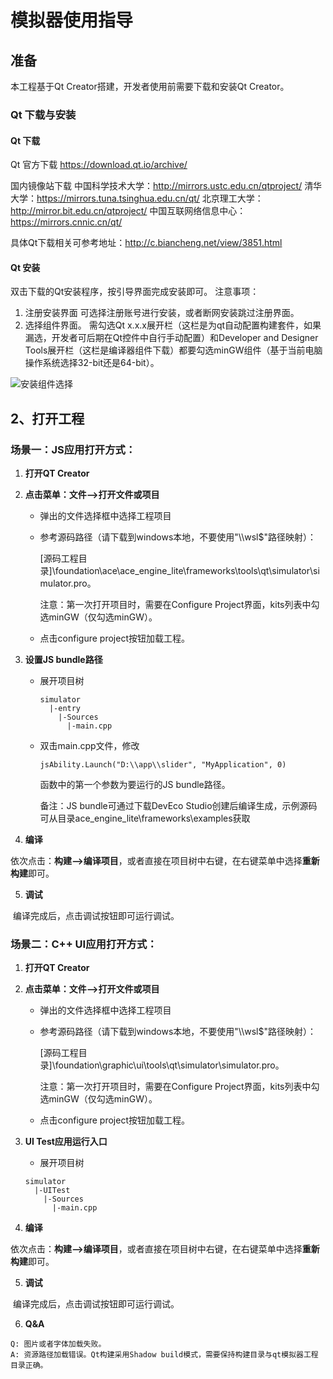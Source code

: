 # 模拟器使用指导

## 准备
本工程基于Qt Creator搭建，开发者使用前需要下载和安装Qt Creator。
### Qt 下载与安装
#### Qt 下载
Qt 官方下载
https://download.qt.io/archive/

国内镜像站下载
中国科学技术大学：http://mirrors.ustc.edu.cn/qtproject/
清华大学：https://mirrors.tuna.tsinghua.edu.cn/qt/
北京理工大学：http://mirror.bit.edu.cn/qtproject/
中国互联网络信息中心：https://mirrors.cnnic.cn/qt/

具体Qt下载相关可参考地址：http://c.biancheng.net/view/3851.html

#### Qt 安装
双击下载的Qt安装程序，按引导界面完成安装即可。
注意事项：
1. 注册安装界面
可选择注册账号进行安装，或者断网安装跳过注册界面。
2. 选择组件界面。
需勾选Qt x.x.x展开栏（这栏是为qt自动配置构建套件，如果漏选，开发者可后期在Qt控件中自行手动配置）和Developer and Designer Tools展开栏（这栏是编译器组件下载）都要勾选minGW组件（基于当前电脑操作系统选择32-bit还是64-bit）。

![安装组件选择](../../../../figures/MinGW-select.png)



## 2、打开工程

### 场景一：JS应用打开方式：

1. **打开QT Creator**

2. **点击菜单：文件—>打开文件或项目**

   - 弹出的文件选择框中选择工程项目

   - 参考源码路径（请下载到windows本地，不要使用"\\\wsl$"路径映射）：

     [源码工程目录]\foundation\ace\ace_engine_lite\frameworks\tools\qt\simulator\simulator.pro。

     注意：第一次打开项目时，需要在Configure Project界面，kits列表中勾选minGW（仅勾选minGW）。

   - 点击configure project按钮加载工程。

3. **设置JS bundle路径**

   - 展开项目树

     ```
     simulator
       |-entry
         |-Sources
           |-main.cpp
     ```

   - 双击main.cpp文件，修改

     `jsAbility.Launch("D:\\app\\slider", "MyApplication", 0)`

     函数中的第一个参数为要运行的JS bundle路径。

     备注：JS bundle可通过下载DevEco Studio创建后编译生成，示例源码可从目录ace_engine_lite\frameworks\examples获取

4. **编译**

​    依次点击：**构建—>编译项目**，或者直接在项目树中右键，在右键菜单中选择**重新构建**即可。

5. **调试**

​    编译完成后，点击调试按钮即可运行调试。



### 场景二：C++ UI应用打开方式：

1. **打开QT Creator**

2. **点击菜单：文件—>打开文件或项目**

   - 弹出的文件选择框中选择工程项目

   - 参考源码路径（请下载到windows本地，不要使用"\\\wsl$"路径映射）：

     [源码工程目录]\foundation\graphic\ui\tools\qt\simulator\simulator.pro。

     注意：第一次打开项目时，需要在Configure Project界面，kits列表中勾选minGW（仅勾选minGW）。

   - 点击configure project按钮加载工程。

3. **UI Test应用运行入口**

   - 展开项目树

   ```
   simulator
     |-UITest
       |-Sources
         |-main.cpp
   ```

4. **编译**

​    依次点击：**构建—>编译项目**，或者直接在项目树中右键，在右键菜单中选择**重新构建**即可。

5. **调试**

​    编译完成后，点击调试按钮即可运行调试。

6. **Q&A**

```
Q: 图片或者字体加载失败。
A: 资源路径加载错误。Qt构建采用Shadow build模式，需要保持构建目录与qt模拟器工程目录正确。
```